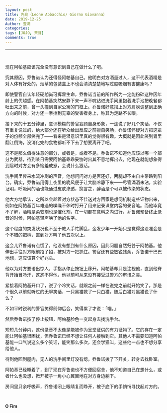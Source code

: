 ```yaml
---
layout: post
title: 先兆（Leone Abbacchio/ Giorno Giovanna）
date: 2019-12-25
Author: 壹澗
categories: 
tags: [JOJO, 茶茸]
comments: true
--- 
```


***

<br/>

现在阿帕基应该完全没有意识到自己在做什么了吧。

究其原因，乔鲁诺认为还得怪阿帕基自己。他明白对方酒量过人，这不代表酒精是对人体有好处的，烟草的包装盒上不也会清清楚楚地写过度吸烟有害健康吗？

即使警官自认年轻硬朗尚可挥霍生命，乔鲁诺当前的所作所为一定能粉碎这种因年龄上的优越感。在阿帕基突然安静下来一声不吭钻进洗手间里抱着洗手池把晚餐都吐出来之前，曾一头撞到自家公寓的门框上。乔鲁诺好意搭上对方肩膀调整到正确方向的时候，对方还一拳捶到无辜的受害者身上，称其为走路不长眼。

接下来的十五分钟里，意识模糊的警官妄顾自身形象，一连说了好几个笑话，不仅有重复说过的，绝大部分还在听众给出反应之前擅自笑场，乔鲁诺怀疑对方把这辈子的份额全部笑完了——看来是潜意识里真的觉得很有趣。大概就是因此笑到胃里翻江倒海，没消化完的食物都听不下去了想要离开了吧。

这不是那么值得注意的部分，或者是，或者不是。乔鲁诺不知道他应该以哪一个部分为武器，待到某日需要阿帕基乖乖妥协时出其不意地挥出去，他现在就能想象得到届时对方会有多恼羞成怒，会说什么狠话。

洗手间里传来水流冲刷的声音，他想问问对方是否还好，两腿却不由自主带路到阳台。确实，乔鲁诺用得上夜里的晚风便于让大脑冷静下来——尽管滴酒未沾，实验证明，呼吸间的酒也能通过皮肤渗透，换言之，醉酒是个可以被传染的状态。

他大方地承认，之所以会趁着对方状态不佳送对方回家是想伺机制造些证物出来，例如在阿帕基百年难遇的喋喋不休时打开了用来记录课堂内容的录音笔。而他毕竟不了解，酒精是柔软剂也是催化剂，在一切都在意料之内进行，乔鲁诺预备终止录音的时候，阿帕基轻声唤了他的名字。

这个程度的突发状况也不至于教人手忙脚乱，金发少年一开始只是觉得这没准会是个不错的把柄，直到对方叫了他五次以上。

这会儿乔鲁诺有点慌了，他没有想到有什么原因，因此问题自然归咎于阿帕基。他伸出手往对方眼前招了招，被对方一把抓住。警官还有些敏锐残余，乔鲁诺干巴巴地想，这应该算个好兆头。

他以为对方要语出惊人，手指从停止按钮上移开。阿帕基却只是注视他，直到他脊背开始冒冷汗，这怨不得他，他以前可从来没有接受过警方的审讯之类。

紧接着阿帕基开口了，说了个冷笑话，就跟之前一样在说完之前就开始笑了。那是个很久以前就听过的无聊笑话，一只黑猫救了一只白猫，随后白猫对黑猫说了什么？

不如平时锐利的警官笑得前仰后合，笑得累了才说：「喵。」

然后乔鲁诺按了停止按钮，阿帕基脸色一变起身去找洗手台。

短短几分钟内，这份录音不太像是能被作为呈堂证供的有力证物了。它的存在一定能让阿帕基很困扰，但乔鲁诺已经不想让任何人接触到它。其他人不需要知道阿帕基能一口气说这么多个笑话，能笑那么多次，还会学猫叫，这些他一点也不想分享给他人。

待到他回到屋内，无人的洗手间里灯没有熄，乔鲁诺拨了下开关，转身去找卧室。

阿帕基已经睡着了，到了现在乔鲁诺也不方便回宿舍，他不知道自己在想什么，或者什么也没想，掀开被子一角小心翼翼地在对方身边躺下。

房间里只余呼吸声，乔鲁诺闭上眼睛复而睁开，被子底下的手悄悄寻找起对方的。

<br/>

**O Fim**